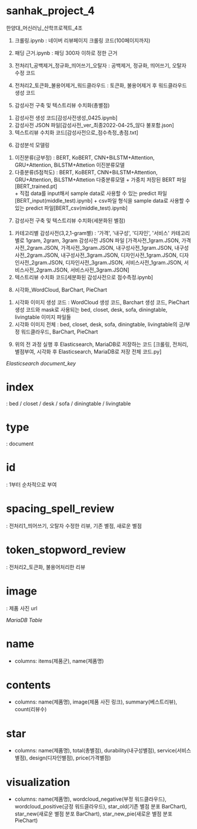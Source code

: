 # sanhak_project_4
한양대_머신러닝_산학프로젝트_4조

1. 크롤링.ipynb
  : 네이버 리뷰페이지 크롤링 코드(100페이지까지)
  
2. 패딩 근거.ipynb
  : 패딩 300자 이하로 정한 근거
  
3. 전처리1_공백제거_정규화_띄어쓰기_오탈자
  : 공백제거, 정규화, 띄어쓰기, 오탈자 수정 코드
  
4. 전처리2_토큰화_불용어제거_워드클라우드
  : 토큰화, 불용어제거 후 워드클라우드 생성 코드
  
5. 감성사전 구축 및 텍스트리뷰 수치화(총별점)
  1) 감성사전 생성 코드[감성사전생성_0425.ipynb]
  2) 감성사전 JSON 파일[감성사전_ver_최종2022-04-25_않다 불포함.json]
  3) 텍스트리뷰 수치화 코드[감성사전으로_점수측정_총점.txt]
    
6. 감성분석 모델링
  1) 이진분류(긍부정)
   : BERT, KoBERT, CNN+BiLSTM+Attention, GRU+Attention, BiLSTM+Attetion 이진분류모델
  2) 다중분류(5점척도)
   : BERT, KoBERT, CNN+BiLSTM+Attention, GRU+Attention, BiLSTM+Attetion 다중분류모델
    + 가중치 저장된 BERT 파일[BERT_trained.pt]    
    + 직접 data를 input해서 sample data로 사용할 수 있는 predict 파일[BERT_input(middle_test).ipynb]
    + csv파일 형식을 sample data로 사용할 수 있는 predict 파일[BERT_csv(middle_test).ipynb] 

7. 감성사전 구축 및 텍스트리뷰 수치화(세분화된 별점)
  1) 카테고리별 감성사전(3,2,1-gram별)
    : '가격', '내구성', '디자인', '서비스' 카테고리별로 1gram, 2gram, 3gram 감성사전 JSON 파일
     [가격사전_1gram.JSON, 가격사전_2gram.JSON, 가격사전_3gram.JSON, 내구성사전_1gram.JSON, 내구성사전_2gram.JSON, 내구성사전_3gram.JSON, 디자인사전_1gram.JSON, 디자인사전_2gram.JSON, 디자인사전_3gram.JSON, 서비스사전_1gram.JSON, 서비스사전_2gram.JSON, 서비스사전_3gram.JSON]
  2) 텍스트리뷰 수치화 코드[세분화된 감성사전으로 점수측정.ipynb]

8. 시각화_WordCloud, BarChart, PieChart
  1) 시각화 이미지 생성 코드
    : WordCloud 생성 코드, Barchart 생성 코드, PieChart 생성 코드와 mask로 사용되는 bed, closet, desk, sofa, diningtable, livingtable 이미지 파일들 
  2) 시각화 이미지 전체
    : bed, closet, desk, sofa, diningtable, livingtable의 긍/부정 워드클라우드, BarChart, PieChart

9. 위의 전 과정 실행 후 Elasticsearch, MariaDB로 저장하는 코드
  [크롤링, 전처리, 별점부여, 시각화 후 Elasticsearch, MariaDB로 저장 전체 코드.py]

*Elasticsearch document_key*
 # index
  : bed / closet / desk / sofa / diningtable / livingtable
 # type
  : document
 # id
  : 1부터 순차적으로 부여
 # spacing_spell_review
  : 전처리1_띄어쓰기, 오탈자 수정한 리뷰, 기존 별점, 새로운 별점
 # token_stopword_review
  : 전처리2_토큰화, 불용어처리한 리뷰
 # image
  : 제품 사진 url

*MariaDB Table*
  # name 
   - columns: items(제품군), name(제품명)
  # contents
   - columns: name(제품명), image(제품 사진 링크), summary(베스트리뷰), count(리뷰수)
  # star
   - columns: name(제품명), total(총별점), durability(내구성별점), service(서비스별점), design(디자인별점),   price(가격별점)
  # visualization
   - columns: name(제품명), wordcloud_negative(부정 워드클라우드), wordcloud_positive(긍정 워드클라우드), star_old(기존 별점 분포 BarChart), star_new(새로운 별점 분포 BarChart), star_new_pie(새로운 별점 분포 PieChart)
